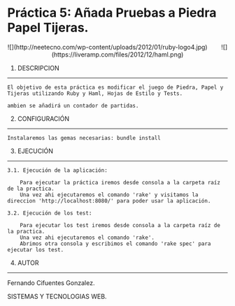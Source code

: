 Práctica 5: Añada Pruebas a Piedra Papel Tijeras.
================================

<center>
![](http://neetecno.com/wp-content/uploads/2012/01/ruby-logo4.jpg)
&nbsp;&nbsp;&nbsp;&nbsp;&nbsp;&nbsp;
![](https://liveramp.com/files/2012/12/haml.png)
</center>

1. DESCRIPCION
--------------

	El objetivo de esta práctica es modificar el juego de Piedra, Papel y Tijeras utilizando Ruby y Haml, Hojas de Estilo y Tests.

	ambien se añadirá un contador de partidas.


2. CONFIGURACIÓN
----------------

	Instalaremos las gemas necesarias: bundle install


3. EJECUCIÓN
------------
	
	3.1. Ejecución de la aplicación:
	
		Para ejecutar la práctica iremos desde consola a la carpeta raíz de la practica.
		Una vez ahi ejecutaremos el comando 'rake' y visitamos la direccion 'http://localhost:8080/' para poder usar la aplicación.
	
	3.2. Ejecución de los test:
	
		Para ejecutar los test iremos desde consola a la carpeta raíz de la practica.
		Una vez ahi ejecutaremos el comando 'rake'.
		Abrimos otra consola y escribimos el comando 'rake spec' para ejecutar los test.
	
	
4. AUTOR
--------

Fernando Cifuentes Gonzalez.

SISTEMAS Y TECNOLOGIAS WEB.




